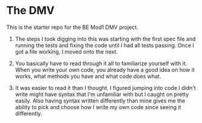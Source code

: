 # The DMV

This is the starter repo for the BE Mod1 DMV project.

1. The steps I took digging into this was starting with the first spec file and running the tests and fixing the code until I had all tests passing. Once I got a file working, I moved onto the next.

2. You basically have to read through it all to familiarize yourself with it. When you write your own code, you already have a good idea on how it works, what methods you have and what code does what.

3. It was easier to read it than I thought. I figured jumping into code I didn't write might have syntax that I'm unfamiliar with but I caught on pretty easily. Also having syntax written differently than mine gives me the ability to pick and choose how I write my own code since seeing it differently.